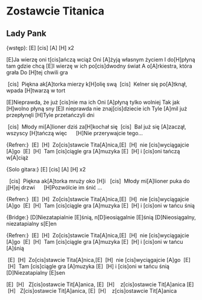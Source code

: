 # Zostawcie Titanica
## Lady Pank


{wstęp}: [E] [cis] [A] [H] x2

[E]Ja wierzę oni t[cis]ańczą wciąż
Oni [A]żyją własnym życiem
I do[H]płyną tam gdzie chcą
[E]I wierzę w ich po[cis]dwodny świat
A o[A]rkiestra, która grała
Do [H]tej chwili gra

 [cis]    Piękna ak[A]torka mierzy k[H]olię swą
 [cis]    Kelner się po[A]tknął, wpada [H]twarzą w tort

[E]Nieprawda, że już [cis]nie ma ich
Oni [A]płyną tylko wolniej
Tak jak [H]wolno płyną sny
[E]I nieprawda nie znaj[cis]dziecie ich
Tyle [A]mil już przepłynęli
[H]Tyle przetańczyli dni

 [cis]    Młody mi[A]lioner dziś za[H]kochał się
 [cis]    Bal już się [A]zaczął, wszyscy [H]tańczą więc
     [H]Nie przerywajcie tego...

{Refren:}
 [E]  [H]  Zo[cis]stawcie Tita[A]nica,[E]  [H]  nie [cis]wyciągajcie [A]go
 [E]  [H]  Tam [cis]ciągle gra [A]muzyka [E]  [H] i [cis]oni tańczą w[A]ciąż


{Solo gitara:} [E] [cis] [A] [H] x2


  [cis]    Piękna ak[A]torka mruży oko [H]i
  [cis]    Młody mi[A]lioner puka do j[H]ej drzwi
     [H]Pozwólcie im śnić ...


{Refren:}
 [E]  [H]  Zo[cis]stawcie Tita[A]nica,[E]  [H]  nie [cis]wyciągajcie [A]go
 [E]  [H]  Tam [cis]ciągle gra [A]muzyka [E]  [H] i [cis]oni w tańcu śnią

{Bridge:}
[D]Niezatapialnie [E]śnią, n[D]ieosiągalnie [E]śnią
[D]Nieosiągalny, niezatapialny s[E]en

{Refren:}
 [E]  [H]  Zo[cis]stawcie Tita[A]nica,[E]  [H]  nie [cis]wyciągajcie [A]go
 [E]  [H]  Tam [cis]ciągle gra [A]muzyka [E]  [H] i [cis]oni w tańcu [A]śnią

 [E]  [H]  Zo[cis]stawcie Tita[A]nica,[E]  [H]  nie [cis]wyciągajcie [A]go
 [E]  [H]  Tam [cis]ciągle gra [A]muzyka [E]  [H] i [cis]oni w tańcu śnią
[D]Niezatapialny [E]sen

[E]  [H]   Z[cis]ostawcie Tit[A]anica, [E]  [H]    z[cis]ostawcie Tit[A]anica
[E]  [H]   Z[cis]ostawcie Tit[A]anica, [E]  [H]    z[cis]ostawcie Tit[A]anica



